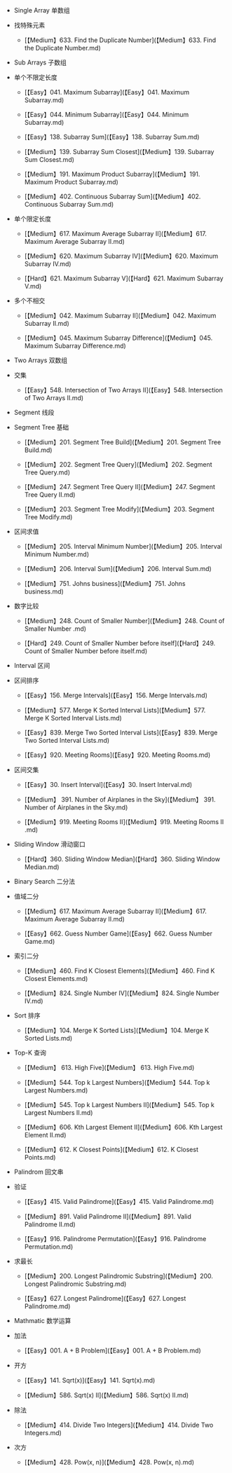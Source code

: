 *  Single Array 单数组

  *  找特殊元素

      *  [【Medium】633. Find the Duplicate Number](【Medium】633. Find the Duplicate Number.md)

*  Sub Arrays 子数组

  *   单个不限定长度

      *  [【Easy】041. Maximum Subarray](【Easy】041. Maximum Subarray.md)

      *  [【Easy】044. Minimum Subarray](【Easy】044. Minimum Subarray.md)

      *  [【Easy】138. Subarray Sum](【Easy】138. Subarray Sum.md)

      *  [【Medium】139. Subarray Sum Closest](【Medium】139. Subarray Sum Closest.md)

      *  [【Medium】191. Maximum Product Subarray](【Medium】191. Maximum Product Subarray.md)

      *  [【Medium】402. Continuous Subarray Sum](【Medium】402. Continuous Subarray Sum.md)

  *   单个限定长度

      *  [【Medium】617. Maximum Average Subarray II](【Medium】617. Maximum Average Subarray II.md)

      *  [【Medium】620. Maximum Subarray IV](【Medium】620. Maximum Subarray IV.md)

      *  [【Hard】621. Maximum Subarray V](【Hard】621. Maximum Subarray V.md)

  *   多个不相交

      *  [【Medium】042. Maximum Subarray II](【Medium】042. Maximum Subarray II.md)

      *  [【Medium】045. Maximum Subarray Difference](【Medium】045. Maximum Subarray Difference.md)

*  Two Arrays 双数组

  *  交集

      *  [【Easy】548. Intersection of Two Arrays II](【Easy】548. Intersection of Two Arrays II.md)

*  Segment 线段

  *  Segment Tree 基础

      *  [【Medium】201. Segment Tree Build](【Medium】201. Segment Tree Build.md)

      *  [【Medium】202. Segment Tree Query](【Medium】202. Segment Tree Query.md)

      *  [【Medium】247. Segment Tree Query II](【Medium】247. Segment Tree Query II.md)

      *  [【Medium】203. Segment Tree Modify](【Medium】203. Segment Tree Modify.md)

  *  区间求值

      *  [【Medium】205. Interval Minimum Number](【Medium】205. Interval Minimum Number.md)

      *  [【Medium】206. Interval Sum](【Medium】206. Interval Sum.md)
      
      *  [【Medium】751. Johns business](【Medium】751. Johns business.md)

  *  数字比较

      *  [【Medium】248. Count of Smaller Number](【Medium】248. Count of Smaller Number .md)

      *  [【Hard】249. Count of Smaller Number before itself](【Hard】249. Count of Smaller Number before itself.md)

*  Interval 区间

  *  区间排序
  
      *  [【Easy】156. Merge Intervals](【Easy】156. Merge Intervals.md)
      
      *  [【Medium】577. Merge K Sorted Interval Lists](【Medium】577. Merge K Sorted Interval Lists.md)
      
      *  [【Easy】839. Merge Two Sorted Interval Lists](【Easy】839. Merge Two Sorted Interval Lists.md)
      
      *  [【Easy】920. Meeting Rooms](【Easy】920. Meeting Rooms.md)
        
  *  区间交集
  
      *  [【Easy】30. Insert Interval](【Easy】30. Insert Interval.md)
  
      *  [【Medium】 391. Number of Airplanes in the Sky](【Medium】 391. Number of Airplanes in the Sky.md)
      
      *  [【Medium】919. Meeting Rooms II](【Medium】919. Meeting Rooms II .md)

  *  Sliding Window 滑动窗口

      *  [【Hard】360. Sliding Window Median](【Hard】360. Sliding Window Median.md)

*  Binary Search 二分法

  *  值域二分

      *  [【Medium】617. Maximum Average Subarray II](【Medium】617. Maximum Average Subarray II.md)

      *  [【Easy】662. Guess Number Game](【Easy】662. Guess Number Game.md)

  *  索引二分

      *   [【Medium】460. Find K Closest Elements](【Medium】460. Find K Closest Elements.md)

      *   [【Medium】824. Single Number IV](【Medium】824. Single Number IV.md)
 
*  Sort 排序

      *   [【Medium】104. Merge K Sorted Lists](【Medium】104. Merge K Sorted Lists.md)

*  Top-K 查询

      *   [【Medium】 613. High Five](【Medium】 613. High Five.md)
      
      *   [【Medium】544. Top k Largest Numbers](【Medium】544. Top k Largest Numbers.md)
      
      *   [【Medium】545. Top k Largest Numbers II](【Medium】545. Top k Largest Numbers II.md)

      *   [【Medium】606. Kth Largest Element II](【Medium】606. Kth Largest Element II.md)
      
      *   [【Medium】612. K Closest Points](【Medium】612. K Closest Points.md)

*  Palindrom 回文串

  *  验证

      *  [【Easy】415. Valid Palindrome](【Easy】415. Valid Palindrome.md)

      *  [【Medium】891. Valid Palindrome II](【Medium】891. Valid Palindrome II.md)

      *  [【Easy】916. Palindrome Permutation](【Easy】916. Palindrome Permutation.md)

  *  求最长
  
      *  [【Medium】200. Longest Palindromic Substring](【Medium】200. Longest Palindromic Substring.md)

      *  [【Easy】627. Longest Palindrome](【Easy】627. Longest Palindrome.md)


*  Mathmatic 数学运算

  *  加法

      *  [【Easy】001. A + B Problem](【Easy】001. A + B Problem.md)

  *  开方

      *  [【Easy】141. Sqrt(x)](【Easy】141. Sqrt(x).md)

      *  [【Medium】586. Sqrt(x) II](【Medium】586. Sqrt(x) II.md)

  *  除法

      *  [【Medium】414. Divide Two Integers](【Medium】414. Divide Two Integers.md)

  *  次方

      *  [【Medium】428. Pow(x, n)](【Medium】428. Pow(x, n).md)


